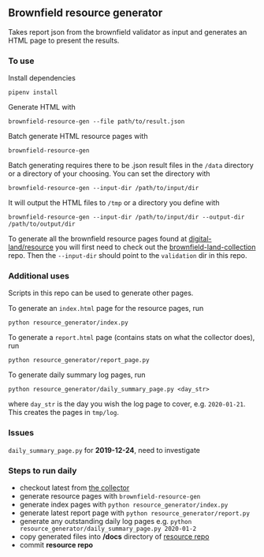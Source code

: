 ## Brownfield resource generator

Takes report json from the brownfield validator as input and generates an HTML page to present the results.

### To use

Install dependencies

    pipenv install

Generate HTML with

    brownfield-resource-gen --file path/to/result.json

Batch generate HTML resource pages with

    brownfield-resource-gen

Batch generating requires there to be .json result files in the `/data` directory or a directory of your choosing. You can set the directory with

    brownfield-resource-gen --input-dir /path/to/input/dir

It will output the HTML files to `/tmp` or a directory you define with

    brownfield-resource-gen --input-dir /path/to/input/dir --output-dir /path/to/output/dir

To generate all the brownfield resource pages found at [digital-land/resource](https://digital-land.github.io/resource) you will first need to check out the [brownfield-land-collection](https://github.com/digital-land/brownfield-land-collection) repo. Then the `--input-dir` should point to the `validation` dir in this repo.

### Additional uses

Scripts in this repo can be used to generate other pages.

To generate an `index.html` page for the resource pages, run

    python resource_generator/index.py

To generate a `report.html` page (contains stats on what the collector does), run

    python resource_generator/report_page.py

To generate daily summary log pages, run

    python resource_generator/daily_summary_page.py <day_str>

where `day_str` is the day you wish the log page to cover, e.g. `2020-01-21`. This creates the pages in `tmp/log`.

### Issues

`daily_summary_page.py` for **2019-12-24**, need to investigate

### Steps to run daily

* checkout latest from [the collector](https://github.com/digital-land/brownfield-land-collection)
* generate resource pages with `brownfield-resource-gen`
* generate index pages with `python resource_generator/index.py`
* generate latest report page with `python resource_generator/report.py`
* generate any outstanding daily log pages e.g. `python resource_generator/daily_summary_page.py 2020-01-2`
* copy generated files into **/docs** directory of [resource repo](https://github.com/digital-land/resource)
* commit **resource repo**